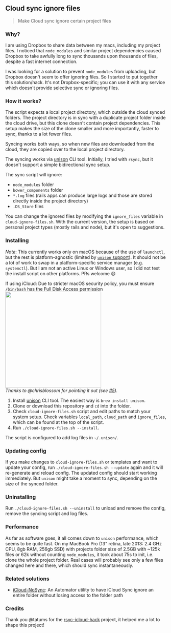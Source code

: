 ## Cloud sync ignore files

> Make Cloud sync ignore certain project files

### Why?

I am using Dropbox to share data between my macs, including my project files. I noticed that `node_modules` and similar project dependencies caused Dropbox to take awfully long to sync thousands upon thousands of files, despite a fast internet connection.

I was looking for a solution to prevent `node_modules` from uploading, but Dropbox doesn't seem to offer ignoring files. So I started to put together this solution/hack. It's not Dropbox-specific; you can use it with any service which doesn't provide selective sync or ignoring files.

### How it works?

The script expects a local project directory, which outside the cloud synced folders. The project directory is in sync with a duplicate project folder inside the cloud drive, but this clone doesn't contain project dependencies. This setup makes the size of the clone smaller and more importantly, faster to sync, thanks to a lot fewer files.


Syncing works both ways, so when new files are downloaded from the cloud, they are copied over to the local project directory.

The syncing works via [unison](https://github.com/bcpierce00/unison) CLI tool. Initially, I tried with `rsync`, but it doesn't support a simple bidirectional sync setup.

The sync script will ignore:
 - `node_modules` folder
 - `bower_components` folder
 - `*.log` files (rails apps can produce large logs and those are stored directly inside the project directory)
 - `.DS_Store` files

You can change the ignored files by modifying the `ignore_files` variable in `cloud-ignore-files.sh`. With the current version, the setup is based on personal project types (mostly rails and node), but it's open to suggestions.

### Installing

*Note*: This currently works only on macOS because of the use of `launchctl`, but the rest is platform-agnostic (limited by [`unison` support](https://github.com/bcpierce00/unison/wiki/Downloading-Unison)). It should not be a lot of work to swap in a platform-specific service manager (e.g. `systemctl`). But I am not an active Linux or Windows user, so I did not test the install script on other platforms. PRs welcome :smile:

If using iCloud: Due to stricter macOS security policy, you must ensure `/bin/bash` has the Full Disk Access permission
<img src="https://user-images.githubusercontent.com/1595871/106532234-a6c0cf00-64a4-11eb-9821-a7b5b34ce69d.png" height="300"><br/>
_Thanks to @chrisblossom for pointing it out (see [#5](https://github.com/markogresak/cloud-ignore-files/issues/5#issuecomment-771240855))._

1. Install [unison](https://github.com/bcpierce00/unison) CLI tool. The easiest way is `brew install unison`.
2. Clone or download this repository and `cd` into the folder.
3. Check `cloud-ignore-files.sh` script and edit paths to match your system setup. Check variables `local_path`, `cloud_path` and `ignore_files`, which can be found at the top of the script.
4. Run `./cloud-ignore-files.sh --install`.

The script is configured to add log files in `~/.unison/`. 

### Updating config

If you make changes to `cloud-ignore-files.sh` or templates and want to update your config, run `./cloud-ignore-files.sh --update` again and it will re-generate and reload config. The updated config should start working immediately. But `unison` might take a moment to sync, depending on the size of the synced folder.

### Uninstalling

Run `./cloud-ignore-files.sh --uninstall` to unload and remove the config, remove the syncing script and log files.


### Performance

As far as software goes, it all comes down to `unison` performance, which seems to be quite fast. On my MacBook Pro (13" retina, late 2013: 2.4 GHz CPU, 8gb RAM, 256gb SSD) with projects folder size of 2.5GB with ~125k files or 62k without counting `node_modules`, it took about 75s to init, i.e. clone the whole project folder. Real cases will probably see only a few files changed here and there, which should sync instantaneously.


### Related solutions

- [iCloud-NoSync](https://github.com/tsdexter/iCloud-NoSync): An Automator utility to have iCloud Sync ignore an entire folder without losing access to the folder path

### Credits

Thank you @tatums for the [rsyc-icloud-hack](https://github.com/tatums/rsyc-icloud-hack) project, it helped me a lot to shape this project!
